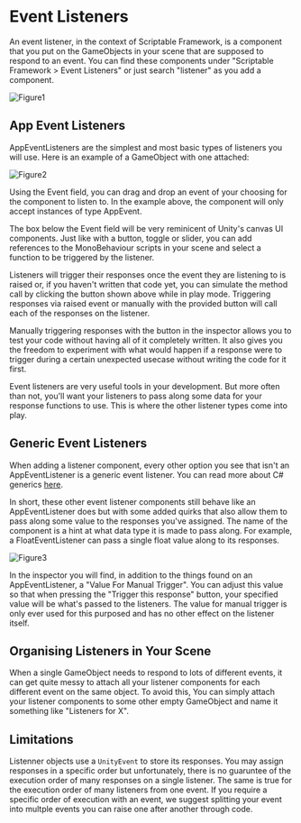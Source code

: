 # Event Listeners

An event listener, in the context of Scriptable Framework, is a component that you put on the GameObjects in your scene that are supposed to respond to an event. You can find these components under "Scriptable Framework > Event Listeners" or just search "listener" as you add a component.

![Figure1](~/images/eventListeners1.png)

## App Event Listeners

AppEventListeners are the simplest and most basic types of listeners you will use. Here is an example of a GameObject with one attached:

![Figure2](~/images/eventListeners2.png)

Using the Event field, you can drag and drop an event of your choosing for the component to listen to. In the example above, the component will only accept instances of type AppEvent.

The box below the Event field will be very reminicent of Unity's canvas UI components. Just like with a button, toggle or slider, you can add references to the MonoBehaviour scripts in your scene and select a function to be triggered by the listener.

Listeners will trigger their responses once the event they are listening to is raised or, if you haven't written that code yet, you can simulate the method call by clicking the button shown above while in play mode. Triggering responses via raised event or manually with the provided button will call each of the responses on the listener.

Manually triggering responses with the button in the inspector allows you to test your code without having all of it completely written. It also gives you the freedom to experiment with what would happen if a response were to trigger during a certain unexpected usecase without writing the code for it first.

Event listeners are very useful tools in your development. But more often than not, you'll want your listeners to pass along some data for your response functions to use. This is where the other listener types come into play.

## Generic Event Listeners

When adding a listener component, every other option you see that isn't an AppEventListener is a generic event listener. You can read more about C# generics [here](https://docs.microsoft.com/en-us/dotnet/csharp/programming-guide/generics/). 

In short, these other event listener components still behave like an AppEventListener does but with some added quirks that also allow them to pass along some value to the responses you've assigned. The name of the component is a hint at what data type it is made to pass along. For example, a FloatEventListener can pass a single float value along to its responses.

![Figure3](~/images/eventListeners3.png)

In the inspector you will find, in addition to the things found on an AppEventListener, a "Value For Manual Trigger". You can adjust this value so that when pressing the "Trigger this response" button, your specified value will be what's passed to the listeners. The value for manual trigger is only ever used for this purposed and has no other effect on the listener itself.

## Organising Listeners in Your Scene

When a single GameObject needs to respond to lots of different events, it can get quite messy to attach all your listener components for each different event on the same object. To avoid this, You can simply attach your listener components to some other empty GameObject and name it something like "Listeners for X". 

## Limitations

Listenner objects use a `UnityEvent` to store its responses. You may assign responses in a specific order but unfortunately, there is no guaruntee of the execution order of many responses on a single listener. The same is true for the execution order of many listeners from one event. If you require a specific order of execution with an event, we suggest splitting your event into multple events you can raise one after another through code.